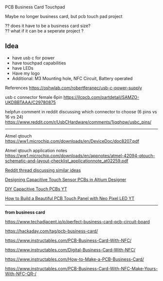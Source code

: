 PCB Business Card Touchpad

Maybe no longer business card, but pcb touch pad project

?? does it have to be a business card size? <br>
?? what if it can be a seperate project ?

## Idea
- have usb c for power
- have touchpad capabilities
- have LEDs
- Have my logo
- Additional: M3 Mounting hole, NFC Circuit, Battery operated

References
https://oshwlab.com/robertferanec/usb-c-power-supply

usb c connector female 6pin
https://jlcpcb.com/partdetail/SAMZO-UKDBBTAAA/C29780875

helpfun comment in reddit discussing which connector to choose (6 pins vs 16 vs 24)
https://www.reddit.com/r/UsbCHardware/comments/1jqqhqw/usbc_pins/

---

Atmel qtouch
https://ww1.microchip.com/downloads/en/DeviceDoc/doc8207.pdf

Atmel qtouch application notes
https://ww1.microchip.com/downloads/en/appnotes/atmel-42094-qtouch-schematic-and-layout-checklist_applicationnote_at02259.pdf

[Reddit thread discussing similar ideas](https://www.reddit.com/r/AskElectronics/comments/bmwano/pcb_with_onboard_capacitive_touch_area_does_it/)

[Designing Capacitive Touch Sensor PCBs in Altium Designer](https://resources.altium.com/p/designing-capacitive-touch-sensor-pcbs-in-altium-designer)

[DIY Capacitive Touch PCBs YT](https://www.youtube.com/watch?v=FjcVGP6vktM)

[How to Build a Beautiful PCB Touch Panel with Neo Pixel LED YT](https://www.youtube.com/watch?v=Xys4gAMpoSI)

---

**from business card**

https://www.techadjacent.io/p/perfect-business-card-pcb-circuit-board

https://hackaday.com/tag/pcb-business-card/

https://www.instructables.com/PCB-Business-Card-With-NFC/

https://www.instructables.com/Digital-Business-Card-With-NFC/

https://www.instructables.com/How-to-Make-a-PCB-Business-Card/

https://www.instructables.com/PCB-Business-Card-With-NFC-Make-Yours-With-NFC-QR-/
